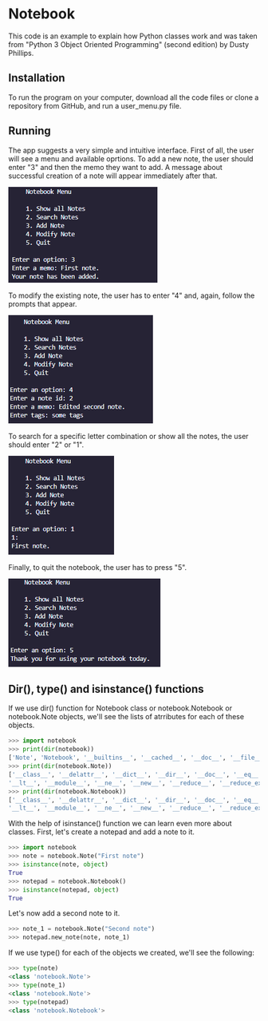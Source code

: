 # Notebook
This code is an example to explain how Python classes work and was taken from "Python 3 Object Oriented Programming" (second edition) by Dusty Phillips.

## Installation
To run the program on your computer, download all the code files or clone a repository from GitHub, and run a user_menu.py file.
## Running
The app suggests a very simple and intuitive interface. First of all, the user will see a menu and available oprtions. To add a new note, the user should enter "3" and then the memo they want to add. A message about successful creation of a note will appear immediately after that.

![Starting work](starting.png?raw="text")

To modify the existing note, the user has to enter "4" and, again, follow the prompts that appear.

![Starting work](modify_note.png?raw="text")

To search for a specific letter combination or show all the notes, the user should enter "2" or "1".

![Starting work](show_notes.png?raw="text")

Finally, to quit the notebook, the user has to press "5". 

![Starting work](final.png?raw="text")

## Dir(), type() and isinstance() functions
If we use dir() function for Notebook class or notebook.Notebook or notebook.Note objects, we'll see the lists of atrributes for each of these objects.
```python
>>> import notebook
>>> print(dir(notebook))
['Note', 'Notebook', '__builtins__', '__cached__', '__doc__', '__file__', '__loader__', '__name__', '__package__', '__spec__', 'datetime', 'last_id']
>>> print(dir(notebook.Note))
['__class__', '__delattr__', '__dict__', '__dir__', '__doc__', '__eq__', '__format__', '__ge__', '__getattribute__', '__gt__', '__hash__', '__init__', '__init_subclass__', '__le__',
'__lt__', '__module__', '__ne__', '__new__', '__reduce__', '__reduce_ex__', '__repr__', '__setattr__', '__sizeof__', '__str__', '__subclasshook__', '__weakref__', 'match']
>>> print(dir(notebook.Notebook))
['__class__', '__delattr__', '__dict__', '__dir__', '__doc__', '__eq__', '__format__', '__ge__', '__getattribute__', '__gt__', '__hash__', '__init__', '__init_subclass__', '__le__',
'__lt__', '__module__', '__ne__', '__new__', '__reduce__', '__reduce_ex__', '__repr__', '__setattr__', '__sizeof__', '__str__', '__subclasshook__', '__weakref__', '_find_note', 'modify_memo', 'modify_tags', 'new_note', 'search']
```
With the help of isinstance() function we can learn even more about classes. First, let's create a notepad and add a note to it. 
```python
>>> import notebook
>>> note = notebook.Note("First note")
>>> isinstance(note, object)
True
>>> notepad = notebook.Notebook()
>>> isinstance(notepad, object)
True
```
Let's now add a second note to it.
```python
>>> note_1 = notebook.Note("Second note")
>>> notepad.new_note(note, note_1)
```
If we use type() for each of the objects we created, we'll see the following:
```python
>>> type(note)
<class 'notebook.Note'>
>>> type(note_1)
<class 'notebook.Note'>
>>> type(notepad)
<class 'notebook.Notebook'>
```
